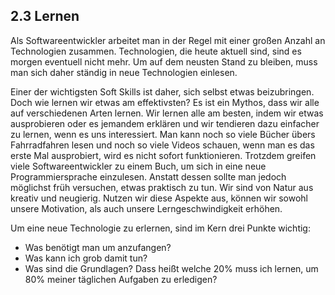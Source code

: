 ## 2.3 Lernen

Als Softwareentwickler arbeitet man in der Regel mit einer großen Anzahl an Technologien zusammen. Technologien, die heute aktuell sind, sind es morgen eventuell nicht mehr. Um auf dem neusten Stand zu bleiben, muss man sich daher ständig in neue Technologien einlesen.

Einer der wichtigsten Soft Skills ist daher, sich selbst etwas beizubringen. Doch wie lernen wir etwas am effektivsten? Es ist ein Mythos, dass wir alle auf verschiedenen Arten lernen. Wir lernen alle am besten, indem wir etwas ausprobieren oder es jemandem erklären und wir tendieren dazu einfacher zu lernen, wenn es uns interessiert. Man kann noch so viele Bücher übers Fahrradfahren lesen und noch so viele Videos schauen, wenn man es das erste Mal ausprobiert, wird es nicht sofort funktionieren. Trotzdem greifen viele Softwareentwickler zu einem Buch, um sich in eine neue Programmiersprache einzulesen. Anstatt dessen sollte man jedoch möglichst früh versuchen, etwas praktisch zu tun. Wir sind von Natur aus kreativ und neugierig. Nutzen wir diese Aspekte aus, können wir sowohl unsere Motivation, als auch unsere Lerngeschwindigkeit erhöhen.

Um eine neue Technologie zu erlernen, sind im Kern drei Punkte wichtig:

* Was benötigt man um anzufangen?
* Was kann ich grob damit tun?
* Was sind die Grundlagen? Dass heißt welche 20% muss ich lernen, um 80% meiner täglichen Aufgaben zu erledigen?
